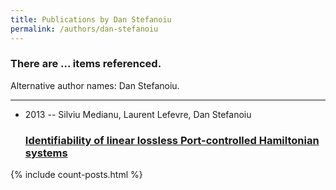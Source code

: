 ```yaml
---
title: Publications by Dan Stefanoiu
permalink: /authors/dan-stefanoiu
---
```


<h3 id="number-posts">There are ... items referenced.</h3>
<p id='info-authors'>Alternative author names: Dan Stefanoiu.</p>
<hr />
<ul class="post-list">
<li><span class='post-meta'>2013 -- Silviu Medianu, Laurent Lefevre, Dan Stefanoiu</span><h3><a class='post-link' href="{{ site.baseurl }}/identifiability-of-linear-lossless-port-controlled-hamiltonian-systems">Identifiability of linear lossless Port-controlled Hamiltonian systems</a></h3></li>

</ul>
{% include count-posts.html %}

